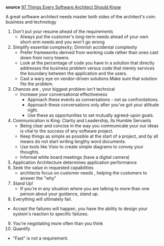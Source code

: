 __source__ [97 Things Every Software Architect Should Know](https://manohars.files.wordpress.com/2009/11/97-things-every-software-architect-should-know.pdf)

A great software architect needs master both sides of the architect's coin: business and technology

1. Don't put your resume ahead of the requirements
   * Always put the customer's long-term needs ahead of your own short-erm needs and you won't go wrong
2. Simplify essential complexity; Diminish accidental complexity
   * Prefer frameworks derived from working code rather than ones cast down from ivory towers.
   * Look at the percentage of code you have in a solution that directly addresses the business problem versus code that   merely services the boundary between the application and the users.
   * Cast a wary eye on vendor-driven solutions Make sure that solution fits the problem.
3. Chances are , your biggest problem isn't technical
   * Increase your conversational effectiveness
     * Approach these events as conversations - not as confrontations.
     * Approach these conversations only after you've got your altitude right.
     * Use these as opportunities to set mutually agreed-upon goals.
4. Communication is King: Clarity and Leadership, its Humble Servants
   * Being clear and concise in the way you communicate your our ideas is vital to the success of any software project.
   * Keep things as simple as possible at the start of a project, and by all means do not start writing lengthy word documents.
   * Use tools like Visio to create simple diagrams to convey your thoughts.
   * Informal white board meetings (have a digital camera)
5. Application Architecture determines application performance
6. Seek the value in requested capabilities
   * architects focus on customer needs , helping the customers to answer the "why"
7. Stand Up!
   * If you're in any situation where you are talking to more than one person about your guidance, stand up.
8. Everything will ultimately fail.
  * Accept the failures will happen, you have the ability to design your system's reaction to specific failures.
9. You're negotiating more often than you think
10. Quantify
  * "Fast" is not a requirement.


